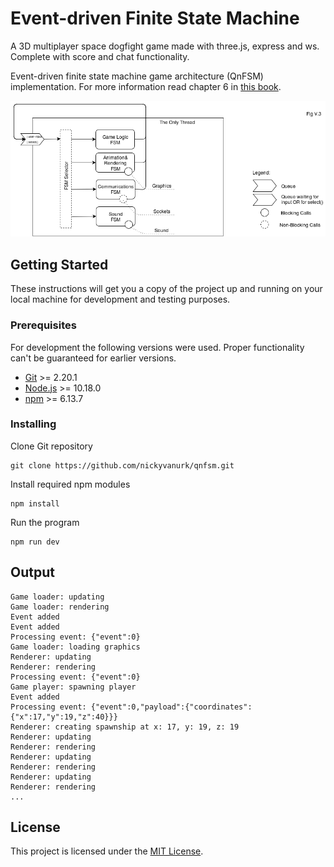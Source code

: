 # Event-driven Finite State Machine

A 3D multiplayer space dogfight game made with three.js, express and ws. Complete with score and chat functionality.

Event-driven finite state machine game architecture (QnFSM) implementation. For more information read chapter 6 in [this book](http://ithare.com/contents-of-development-and-deployment-of-massively-multiplayer-games-from-social-games-to-mmofps-with-stock-exchanges-in-between/).

<img src="diagram.png">

## Getting Started

These instructions will get you a copy of the project up and running on your local machine for development and testing purposes.

### Prerequisites

For development the following versions were used. Proper functionality can't be guaranteed for earlier versions.

* [Git](https://git-scm.com/book/en/v2/Getting-Started-Installing-Git) >= 2.20.1
* [Node.js](https://nodejs.org/en/download/package-manager/) >= 10.18.0
* [npm](https://www.npmjs.com/get-npm) >= 6.13.7

### Installing

Clone Git repository

```
git clone https://github.com/nickyvanurk/qnfsm.git
```

Install required npm modules

```
npm install
```

Run the program

```
npm run dev
```

## Output

```
Game loader: updating
Game loader: rendering
Event added
Event added
Processing event: {"event":0}
Game loader: loading graphics
Renderer: updating
Renderer: rendering
Processing event: {"event":0}
Game player: spawning player
Event added
Processing event: {"event":0,"payload":{"coordinates":{"x":17,"y":19,"z":40}}}
Renderer: creating spawnship at x: 17, y: 19, z: 19
Renderer: updating
Renderer: rendering
Renderer: updating
Renderer: rendering
Renderer: updating
Renderer: rendering
...
```

## License

This project is licensed under the [MIT License](./LICENSE).
